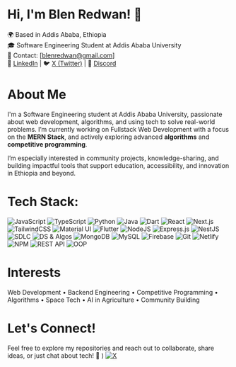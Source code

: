 # Hi, I'm Blen Redwan! 👋  
🌍 Based in Addis Ababa, Ethiopia  
🎓 Software Engineering Student at Addis Ababa University  
📧 Contact: [blenredwan@gmail.com]  
💼 [LinkedIn](https://www.linkedin.com/in/blen-redwan/) | 🐦 [X (Twitter)](https://x.com/BlenRedwan39035) | 💬 [Discord](https://discord.com/channels/@me)  

#  About Me  
I'm a Software Engineering student at Addis Ababa University, passionate about web development, algorithms, and using tech to solve real-world problems. I’m currently working on Fullstack Web Development with a focus on the **MERN Stack**, and actively exploring advanced **algorithms** and **competitive programming**.

I’m especially interested in community projects, knowledge-sharing, and building impactful tools that support education, accessibility, and innovation in Ethiopia and beyond.


#  Tech Stack:
![JavaScript](https://img.shields.io/badge/javascript-%23323330.svg?style=for-the-badge&logo=javascript&logoColor=%23F7DF1E)  ![TypeScript](https://img.shields.io/badge/typescript-%23007ACC.svg?style=for-the-badge&logo=typescript&logoColor=white)  ![Python](https://img.shields.io/badge/python-3670A0?style=for-the-badge&logo=python&logoColor=ffdd54)  ![Java](https://img.shields.io/badge/java-%23ED8B00.svg?style=for-the-badge&logo=openjdk&logoColor=white)  ![Dart](https://img.shields.io/badge/dart-%230175C2.svg?style=for-the-badge&logo=dart&logoColor=white)
![React](https://img.shields.io/badge/react-%2320232a.svg?style=for-the-badge&logo=react&logoColor=%2361DAFB)  ![Next.js](https://img.shields.io/badge/next.js-%23000000.svg?style=for-the-badge&logo=next.js&logoColor=white)  ![TailwindCSS](https://img.shields.io/badge/tailwindcss-%2338B2AC.svg?style=for-the-badge&logo=tailwind-css&logoColor=white)  ![Material UI](https://img.shields.io/badge/materialui-%230081CB.svg?style=for-the-badge&logo=mui&logoColor=white)  ![Flutter](https://img.shields.io/badge/flutter-%2302569B.svg?style=for-the-badge&logo=flutter&logoColor=white)
![NodeJS](https://img.shields.io/badge/node.js-6DA55F?style=for-the-badge&logo=node.js&logoColor=white)
![Express.js](https://img.shields.io/badge/express.js-%23404d59.svg?style=for-the-badge&logo=express&logoColor=white)
![NestJS](https://img.shields.io/badge/nestjs-%23E0234E.svg?style=for-the-badge&logo=nestjs&logoColor=white)
![SDLC](https://img.shields.io/badge/SDLC-%231E90FF.svg?style=for-the-badge)  ![DS & Algos](https://img.shields.io/badge/Data%20Structures%20%26%20Algorithms-%2300BFFF.svg?style=for-the-badge)
![MongoDB](https://img.shields.io/badge/mongodb-%2347A248.svg?style=for-the-badge&logo=mongodb&logoColor=white)
![MySQL](https://img.shields.io/badge/mysql-4479A1.svg?style=for-the-badge&logo=mysql&logoColor=white)
![Firebase](https://img.shields.io/badge/firebase-a08021?style=for-the-badge&logo=firebase&logoColor=ffcd34)
  ![Git](https://img.shields.io/badge/git-%23F05033.svg?style=for-the-badge&logo=git&logoColor=white)
  ![Netlify](https://img.shields.io/badge/netlify-%23000000.svg?style=for-the-badge&logo=netlify&logoColor=#00C7B7)  ![NPM](https://img.shields.io/badge/NPM-%23CB3837.svg?style=for-the-badge&logo=npm&logoColor=white)
![REST API](https://img.shields.io/badge/REST%20API-%23000000.svg?style=for-the-badge&logo=flask&logoColor=white)  ![OOP](https://img.shields.io/badge/OOP-%23FF9E00.svg?style=for-the-badge)


#  Interests  
Web Development • Backend Engineering • Competitive Programming • Algorithms • Space Tech • AI in Agriculture  • Community Building  

#  Let's Connect!  
Feel free to explore my repositories and reach out to collaborate, share ideas, or just chat about tech! 🚀
) [![X](https://img.shields.io/badge/X-black.svg?logo=X&logoColor=white)](https://x.com/https://x.com/BlenRedwan39035) 






